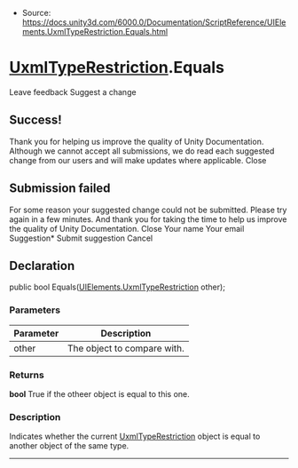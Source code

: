 * Source: https://docs.unity3d.com/6000.0/Documentation/ScriptReference/UIElements.UxmlTypeRestriction.Equals.html

#  [UxmlTypeRestriction](https://docs.unity3d.com/6000.0/Documentation/ScriptReference/UIElements.UxmlTypeRestriction.html).Equals
Leave feedback
Suggest a change
## Success!
Thank you for helping us improve the quality of Unity Documentation. Although we cannot accept all submissions, we do read each suggested change from our users and will make updates where applicable.
Close
## Submission failed
For some reason your suggested change could not be submitted. Please <a>try again</a> in a few minutes. And thank you for taking the time to help us improve the quality of Unity Documentation.
Close
Your name Your email Suggestion* Submit suggestion
Cancel
## Declaration
public bool Equals([UIElements.UxmlTypeRestriction](https://docs.unity3d.com/6000.0/Documentation/ScriptReference/UIElements.UxmlTypeRestriction.html) other); 
### Parameters
Parameter | Description  
---|---  
other | The object to compare with.  
### Returns
**bool** True if the otheer object is equal to this one. 
### Description
Indicates whether the current [UxmlTypeRestriction](https://docs.unity3d.com/6000.0/Documentation/ScriptReference/UIElements.UxmlTypeRestriction.html) object is equal to another object of the same type. 
* * *
